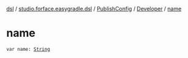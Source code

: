 [dsl](../../../index.md) / [studio.forface.easygradle.dsl](../../index.md) / [PublishConfig](../index.md) / [Developer](index.md) / [name](./name.md)

# name

`var name: `[`String`](https://kotlinlang.org/api/latest/jvm/stdlib/kotlin/-string/index.html)